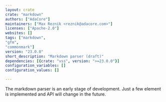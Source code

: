 ```yaml
---
layout: crate
crate: "markdown"
authors: ["AdaCore"]
maintainers: ["Max Reznik <reznik@adacore.com>"]
licenses: ["Apache-2.0"]
websites: []
tags: ["markdown",
"gfm",
"commonmark"]
version: "23.0.0"
short_description: "Markdown parser (draft)"
dependencies: [{crate: "vss", version: ">=23.0.0"}]
configuration_variables: []
configuration_values: []

---
```

The markdown parser is an early stage of development. Just a few element is implemented and API will change in the future.

